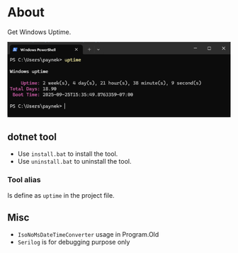 ﻿# About

Get Windows Uptime.

![Screen](assets/screen.png)

## dotnet tool

- Use `install.bat` to install the tool.
- Use `uninstall.bat` to uninstall the tool.

### Tool alias

Is define as `uptime` in the project file.

## Misc

- `IsoNoMsDateTimeConverter` usage in Program.Old
- `Serilog` is for debugging purpose only